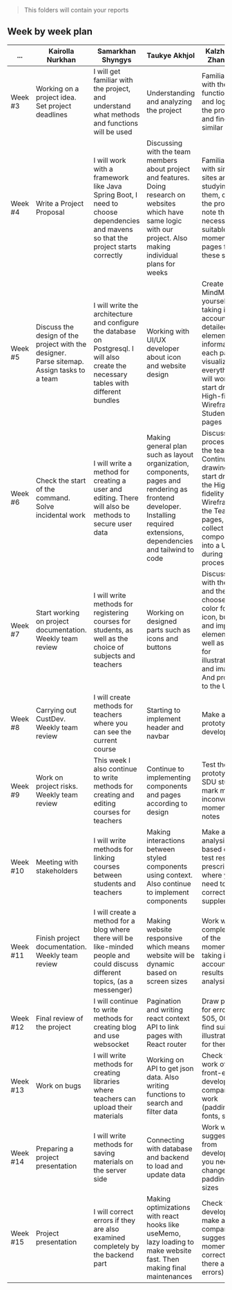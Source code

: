 > This folders will contain your reports
## Week by week plan
|...|Kairolla Nurkhan|Samarkhan Shyngys|Taukye Akhjol|Kalzhanova Zhansaule|
|---|---|---|---|---|
|Week #3|Working on a project idea. Set project deadlines|I will get familiar with the project, and understand what methods and functions will be used|Understanding and analyzing the project|Familiarization with the functionality and logic of the project, and find similar sites|
|Week #4|Write a Project Proposal|I will work with a framework like Java Spring Boot, I need to choose dependencies and mavens so that the project starts correctly|Discussing with the team members about project and features. Doing research on websites which have same logic with our project. Also making individual plans for weeks|Familiarization with similar sites and studying them, during the process, note the necessary, suitable moments, pages from these sites|
|Week #5|Discuss the design of the project with the designer. Parse sitemap. Assign tasks to a team|I will write the architecture and configure the database on Postgresql. I will also create the necessary tables with different bundles|Working with UI/UX developer about icon and website design|Create a clear MindMap for yourself, taking into account the detailed elements, information of each page to visualize how everything will work. And start drawing High-fidelity Wireframe for Student pages|
|Week #6|Check the start of the command. Solve incidental work|I will write a method for creating a user and editing. There will also be methods to secure user data|Making general plan such as layout organization, components, pages and rendering as frontend developer. Installing required extensions, dependencies and tailwind to code|Discuss the process with the team. Continue drawing and start drawing the High-fidelity Wireframe for the Teacher pages, and collect the components into a UI-kit during the process|
|Week #7|Start working on project documentation. Weekly team review|I will write methods for registering courses for students, as well as the choice of subjects and teachers|Working on designed parts such as icons and buttons|Discuss again with the team, and then choose a color for the icon, button, and important elements, as well as search for illustrations and images. And proceed to the UI part|
|Week #8|Carrying out CustDev. Weekly team review|I will create methods for teachers where you can see the current course|Starting to implement header and navbar|Make a clear prototype for developers|
|Week #9|Work on project risks. Weekly team review|This week I also continue to write methods for creating and editing courses for teachers|Continue to implementing components and pages according to design|Test the prototype on SDU students, mark missed, inconvenient moments as notes|
|Week #10|Meeting with stakeholders|I will write methods for linking courses between students and teachers|Making interactions between styled components using context. Also continue to implement components|Make an analysis based on the test results, prescribe where you need to correct, supplement|
|Week #11|Finish project documentation. Weekly team review|I will create a method for a blog where there will be like-minded people and could discuss different topics, (as a messenger)|Making website responsive which means website will be dynamic based on screen sizes|Work with the complement of the moment, taking into account the results of the analysis|
|Week #12|Final review of the project|I will continue to write methods for creating blog and use websocket|Pagination and writing react context API to link pages with React router|Draw pages for error 404, 505, 0000, find suitable illustrations for them|
|Week #13|Work on bugs|I will write methods for creating libraries where teachers can upload their materials|Working on API to get json data. Also writing functions to search and filter data|Check the work of the front-end developers, compare our work (padding, fonts, sizes)|
|Week #14|Preparing a project presentation|I will write methods for saving materials on the server side|Connecting with database and backend to load and update data|Work with suggestions from developers, if you need to change the paddings, sizes|
|Week #15|Project presentation|I will correct errors if they are also examined completely by the backend part|Making optimizations with react hooks like useMemo, lazy loading to make website fast. Then making final maintenances|Check the development, make a final comparison, suggest moments for correction (if there are errors)|
